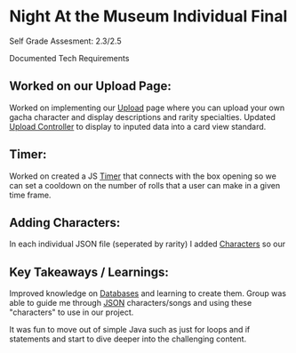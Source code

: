 # Night At the Museum Individual Final

Self Grade Assesment: 2.3/2.5

Documented Tech Requirements 

## Worked on our Upload Page:

Worked on implementing our [Upload](https://github.com/zenxha/musicgacha/tree/main/src/main/java/com/musicgacha/controllers/database/upload) page where you can upload your own gacha character and display descriptions and rarity specialties.
      Updated [Upload Controller](https://github.com/zenxha/musicgacha/blob/main/src/main/java/com/musicgacha/controllers/database/upload/UploadController.java) to display to inputed data into a card view standard.
      
     
## Timer:

Worked on created a JS [Timer](https://github.com/zenxha/musicgacha/commit/b0a3689699f9b7faf7e4a5e0258dde3113367477) that connects with the box opening so we can set a cooldown on the number of rolls that a user can make in a given time frame. 
      
      
      
## Adding Characters:

In each individual JSON file (seperated by rarity) I added [Characters](https://github.com/zenxha/musicgacha/commit/ebf0d6e22c4730410c8d7ab78b9af34764bc3227) so our 


## Key Takeaways / Learnings:

Improved knowledge on [Databases](https://github.com/zenxha/musicgacha/tree/main/src/main/java/com/musicgacha/controllers/database) and learning to create them. 
           Group was able to guide me through [JSON](https://github.com/zenxha/musicgacha/tree/main/src/main/resources/static/json) characters/songs and using these                "characters" to use in our project. 
           
   It was fun to move out of simple Java such as just for loops and if statements and start to dive deeper into the challenging content. 
